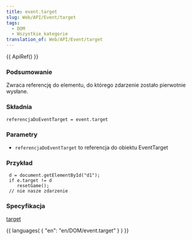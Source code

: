 ```yaml
---
title: event.target
slug: Web/API/Event/target
tags:
  - DOM
  - Wszystkie_kategorie
translation_of: Web/API/Event/target
---
```

{{ ApiRef() }}

### Podsumowanie

Zwraca referencję do elementu, do którego zdarzenie zostało pierwotnie wysłane.

### Składnia

    referencjaDoEventTarget = event.target

### Parametry

- `referencjaDoEventTarget` to referencja do obiektu EventTarget

### Przykład

     d = document.getElementById("d1");
     if e.target != d
        resetGame();
     // nie nasze zdarzenie

### Specyfikacja

[target](http://www.w3.org/TR/2000/REC-DOM-Level-2-Events-20001113/events.html#Events-Event-target)

{{ languages( { "en": "en/DOM/event.target" } ) }}
